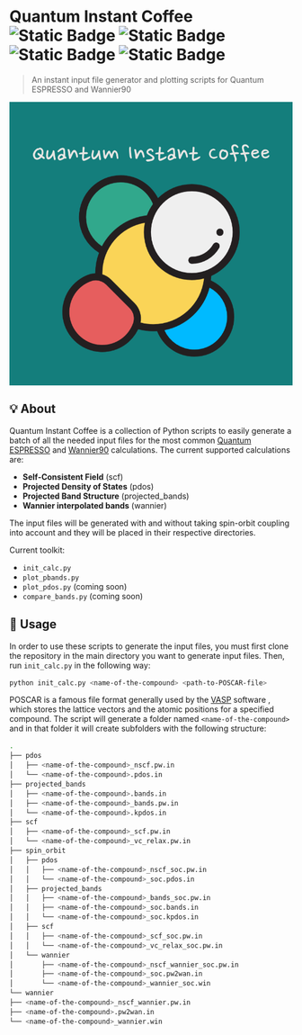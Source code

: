 # Quantum Instant Coffee ![Static Badge](https://img.shields.io/badge/Input%20file%20generator-red) ![Static Badge](https://img.shields.io/badge/Easy%20plotting-red) ![Static Badge](https://img.shields.io/badge/Preprocessing-red) ![Static Badge](https://img.shields.io/badge/Postprocessing-red)
> An instant input file generator and plotting scripts for Quantum ESPRESSO and Wannier90

<div align="center">
<img src="Logo.png" align="center"/>
</div>

## 💡 About
Quantum Instant Coffee is a collection of Python scripts to easily generate a batch of all the needed input files for the most common [Quantum ESPRESSO](https://www.quantum-espresso.org) and [Wannier90](https://wannier.org/) calculations. The current supported calculations are:

- **Self-Consistent Field** (scf)
- **Projected Density of States** (pdos)
- **Projected Band Structure** (projected_bands)
- **Wannier interpolated bands** (wannier)

The input files will be generated with and without taking spin-orbit coupling into account and they will be placed in their respective directories.

Current toolkit:
- `init_calc.py`
- `plot_pbands.py`
- `plot_pdos.py` (coming soon)
- `compare_bands.py` (coming soon)

## 📖 Usage
In order to use these scripts to generate the input files, you must first clone the repository in the main directory you want to generate input files. Then, run `init_calc.py` in the following way:

```bash
python init_calc.py <name-of-the-compound> <path-to-POSCAR-file>
```
POSCAR is a famous file format generally used by the [VASP](https://vasp.at/) software , which stores the lattice vectors and the atomic positions for a specified compound. The script will generate a folder named `<name-of-the-compound>` and in that folder it will create subfolders with the following structure:

```bash
.
├── pdos
│   ├── <name-of-the-compound>_nscf.pw.in
│   └── <name-of-the-compound>.pdos.in
├── projected_bands
│   ├── <name-of-the-compound>.bands.in
│   ├── <name-of-the-compound>_bands.pw.in
│   └── <name-of-the-compound>.kpdos.in
├── scf
│   ├── <name-of-the-compound>_scf.pw.in
│   └── <name-of-the-compound>_vc_relax.pw.in
├── spin_orbit
│   ├── pdos
│   │   ├── <name-of-the-compound>_nscf_soc.pw.in
│   │   └── <name-of-the-compound>_soc.pdos.in
│   ├── projected_bands
│   │   ├── <name-of-the-compound>_bands_soc.pw.in
│   │   ├── <name-of-the-compound>_soc.bands.in
│   │   └── <name-of-the-compound>_soc.kpdos.in
│   ├── scf
│   │   ├── <name-of-the-compound>_scf_soc.pw.in
│   │   └── <name-of-the-compound>_vc_relax_soc.pw.in
│   └── wannier
│       ├── <name-of-the-compound>_nscf_wannier_soc.pw.in
│       ├── <name-of-the-compound>_soc.pw2wan.in
│       └── <name-of-the-compound>_wannier_soc.win
└── wannier
├── <name-of-the-compound>_nscf_wannier.pw.in
├── <name-of-the-compound>.pw2wan.in
└── <name-of-the-compound>_wannier.win
```
